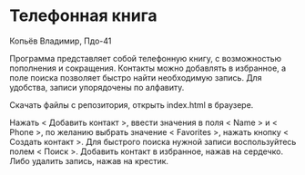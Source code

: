 # Телефонная книга

Копьёв Владимир, Пдо-41

Программа представляет собой телефонную книгу, с возможностью пополнения и сокращения. Контакты можно добавлять в избранное, а поле поиска позволяет быстро найти необходимую запись. Для удобства, записи упорядочены по алфавиту.

Скачать файлы с репозитория, открыть index.html в браузере.

Нажать < Добавить контакт >, ввести значения в поля < Name > и < Phone >, по желанию выбрать значение < Favorites >, нажать кнопку < Создать контакт >. Для быстрого поиска нужной записи воспользуйтесь полем < Поиск >. Добавить контакт в избранное, нажав на сердечко. Либо удалить запись, нажав на крестик.
